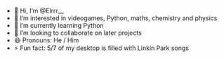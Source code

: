 - 👋 Hi, I’m @Elrrr__
- 👀 I’m interested in videogames, Python, maths, chemistry and physics
- 🌱 I’m currently learning Python
- 💞️ I’m looking to collaborate on later projects
- 😄 Pronouns: He / Him
- ⚡ Fun fact: 5/7 of my desktop is filled with Linkin Park songs
